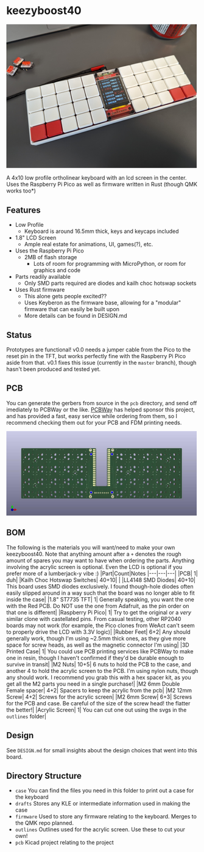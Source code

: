 # keezyboost40

<img src="https://raw.githubusercontent.com/ChrisChrisLoLo/keezyboost40/master/images/keezyboost40splash.jpg" width="500">

A 4x10 low profile ortholinear keyboard with an lcd screen in the center. Uses the Raspberry Pi Pico as well as firmware written in Rust (though QMK works too*)

## Features
- Low Profile
    - Keyboard is around 16.5mm thick, keys and keycaps included
- 1.8" LCD Screen
    - Ample real estate for animations, UI, games(?), etc.
- Uses the Raspberry Pi Pico
    - 2MB of flash storage
        - Lots of room for programming with MicroPython, or room for graphics and code
- Parts readily available
    - Only SMD parts required are diodes and kailh choc hotswap sockets
- Uses Rust firmware
    - This alone gets people excited??
    - Uses Keyberon as the firmware base, allowing for a "modular" firmware that can easily be built upon
    - More details can be found in DESIGN.md

## Status
Prototypes are functional! v0.0 needs a jumper cable from the Pico to the reset pin in the TFT, but works perfectly fine with the Raspberry Pi Pico aside from that. v0.1 fixes this issue (currently in the `master` branch), though hasn't been produced and tested yet.

## PCB
You can generate the gerbers from source in the `pcb` directory, and send off imediately to PCBWay or the like. [PCBWay](https://www.pcbway.com/) has helped sponsor this project, and has provided a fast, easy service while ordering from them, so I recommend checking them out for your PCB and FDM printing needs.

<img src="https://raw.githubusercontent.com/ChrisChrisLoLo/keezyboost40/master/images/keezyboost40pcb.jpg" width="500">

## BOM
The following is the materials you will want/need to make your own keezyboost40. Note that anything amount after a `+` denotes the rough amount of spares you may want to have when ordering the parts. Anything involving the acrylic screen is optional. Even the LCD is optional if you prefer more of a lumberjack-y vibe :)
|Part|Count|Notes
|---|---|---|
|PCB|  1|   duh|
|Kailh Choc Hotswap Switches| 40+10| |
|LL4148 SMD Diodes|  40+10| This board uses SMD diodes exclusively. I found though-hole diodes often easily slipped around in a way such that the board was no longer able to fit inside the case|
|1.8" ST7735 TFT|  1| Generally speaking, you want the one with the Red PCB. Do NOT use the one from Adafruit, as the pin order on that one is different|
|Raspberry Pi Pico|  1| Try to get the original or a _very_ similar clone with castellated pins. From casual testing, other RP2040 boards may not work (for example, the Pico clones from WeAct can't seem to properly drive the LCD with 3.3V logic)|
|Rubber Feet|  6+2| Any should generally work, though I'm using ~2.5mm thick ones, as they give more space for screw heads, as well as the magnetic connector I'm using|
|3D Printed Case|  1| You could use PCB printing services like PCBWay to make one in resin, though I haven't confirmed if they'd be durable enough to survive in transit|
|M2 Nuts|  10+5| 6 nuts to hold the PCB to the case, and another 4 to hold the acrylic screen to the PCB. I'm using nylon nuts, though any should work. I recommend you grab this with a hex spacer kit, as you get all the M2 parts you need in a single purchase!|
|M2 6mm Double Female spacer|  4+2| Spacers to keep the acrylic from the pcb|
|M2 12mm Screw|  4+2| Screws for the acrylic screen|
|M2 6mm Screw|  6+3| Screws for the PCB and case. Be careful of the size of the screw head! the flatter the better!|
|Acrylic Screen|  1| You can cut one out using the svgs in the `outlines` folder|


## Design
See `DESIGN.md` for small insights about the design choices that went into this board. 

## Directory Structure
- `case`
    You can find the files you need in this folder to print out a case for the keyboard
- `drafts`
    Stores any KLE or intermediate information used in making the case
- `firmware`
    Used to store any firmware relating to the keyboard. Merges to the QMK repo planned.
- `outlines`
    Outlines used for the acrylic screen. Use these to cut your own!
- `pcb`
    Kicad project relating to the project
